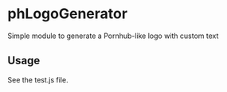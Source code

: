 # phLogoGenerator
Simple module to generate a Pornhub-like logo with custom text

## Usage

See the test.js file.
